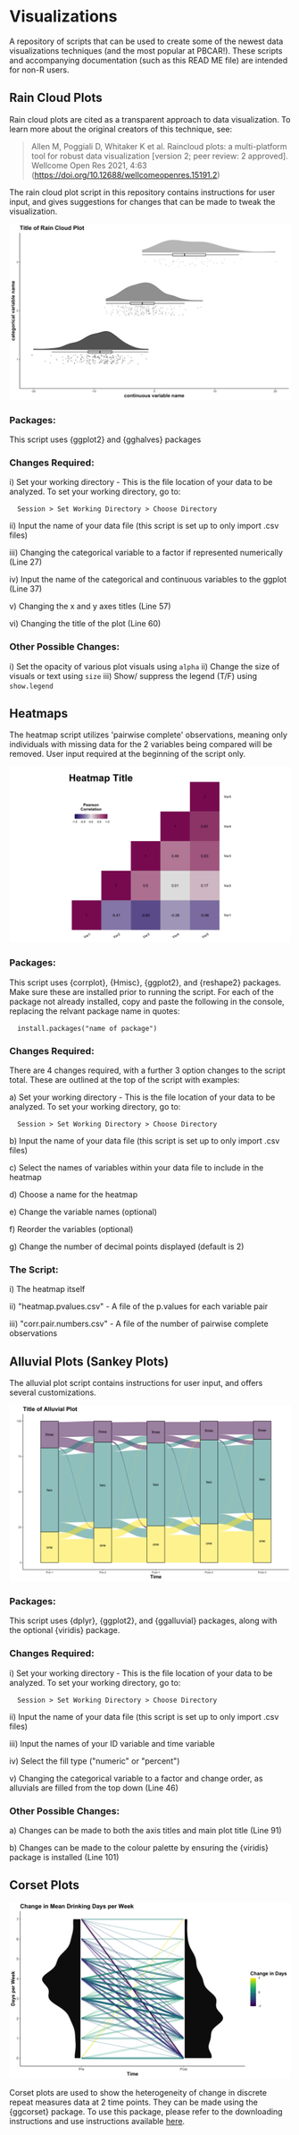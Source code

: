 # Visualizations
A repository of scripts that can be used to create some of the newest data visualizations techniques (and the most popular at PBCAR!). These scripts and accompanying documentation (such as this READ ME file) are intended for non-R users.

## Rain Cloud Plots

Rain cloud plots are cited as a transparent approach to data visualization. To learn more about the original creators of this technique, see: 

> Allen M, Poggiali D, Whitaker K et al. Raincloud plots: a multi-platform tool for robust data visualization [version 2; peer review: 2 approved]. Wellcome Open Res 2021, 4:63 (https://doi.org/10.12688/wellcomeopenres.15191.2)

The rain cloud plot script in this repository contains instructions for user input, and gives suggestions for changes that can be made to tweak the visualization.

![image](https://github.com/PBCAR/Visualizations/blob/main/Examples/raincloud.png)


### Packages:

This script uses {ggplot2} and {gghalves} packages

### Changes Required:

i) Set your working directory - This is the file location of your data to be analyzed. To set your working directory, go to:

      Session > Set Working Directory > Choose Directory

ii) Input the name of your data file (this script is set up to only import .csv files)

iii) Changing the categorical variable to a factor if represented numerically (Line 27)

iv) Input the name of the categorical and continuous variables to the ggplot (Line 37)

v) Changing the x and y axes titles (Line 57)

vi) Changing the title of the plot (Line 60)

### Other Possible Changes:

i) Set the opacity of various plot visuals using `alpha`
ii) Change the size of visuals or text using `size`
iii) Show/ suppress the legend (T/F) using `show.legend`

## Heatmaps

The heatmap script utilizes 'pairwise complete' observations, meaning only individuals with missing data for the 2 variables being compared will be removed. User input required at the beginning of the script only.

![image](https://github.com/PBCAR/Visualizations/blob/main/Examples/heatmap.png)


### Packages:

This script uses {corrplot}, {Hmisc}, {ggplot2}, and {reshape2} packages. Make sure these are installed prior to running the script. For each of the package not already installed, copy and paste the following in the console, replacing the relvant package name in quotes:

      install.packages("name of package")

### Changes Required:

There are 4 changes required, with a further 3 option changes to the script total. These are outlined at the top of the script with examples:

a) Set your working directory - This is the file location of your data to be analyzed. To set your working directory, go to:

      Session > Set Working Directory > Choose Directory

b) Input the name of your data file (this script is set up to only import .csv files)

c) Select the names of variables within your data file to include in the heatmap

d) Choose a name for the heatmap

e) Change the variable names (optional)

f) Reorder the variables (optional)

g) Change the number of decimal points displayed (default is 2)

### The Script:

i) The heatmap itself

ii) "heatmap.pvalues.csv" - A file of the p.values for each variable pair

iii) "corr.pair.numbers.csv" - A file of the number of pairwise complete observations

## Alluvial Plots (Sankey Plots)

The alluvial plot script contains instructions for user input, and offers several customizations.

![image](https://github.com/PBCAR/Visualizations/blob/main/Examples/alluvials.png)


### Packages:

This script uses {dplyr}, {ggplot2}, and {ggalluvial} packages, along with the optional {viridis} package.

### Changes Required:

i) Set your working directory - This is the file location of your data to be analyzed. To set your working directory, go to:

      Session > Set Working Directory > Choose Directory

ii) Input the name of your data file (this script is set up to only import .csv files)

iii) Input the names of your ID variable and time variable

iv) Select the fill type ("numeric" or "percent")

v) Changing the categorical variable to a factor and change order, as alluvials are filled from the top down (Line 46)

### Other Possible Changes:

a) Changes can be made to both the axis titles and main plot title (Line 91)

b) Changes can be made to the colour palette by ensuring the {viridis} package is installed (Line 101)

## Corset Plots

![image](https://github.com/PBCAR/Visualizations/blob/main/Examples/corset_plot.png)

Corset plots are used to show the heterogeneity of change in discrete repeat measures data at 2 time points. They can be made using the {ggcorset} package. To use this package, please refer to the downloading instructions and use instructions available [here](https://github.com/kbelisar/ggcorset).
